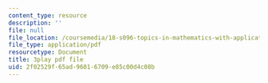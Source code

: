 ```yaml
---
content_type: resource
description: ''
file: null
file_location: /coursemedia/18-s096-topics-in-mathematics-with-applications-in-finance-fall-2013/2f02529f65ad96016709e85c00d4c08b_aga-Tak3c3M.pdf
file_type: application/pdf
resourcetype: Document
title: 3play pdf file
uid: 2f02529f-65ad-9601-6709-e85c00d4c08b
---
```

